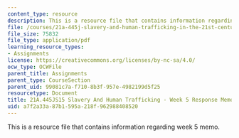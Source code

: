 ```yaml
---
content_type: resource
description: This is a resource file that contains information regarding week 5 memo.
file: /courses/21a-445j-slavery-and-human-trafficking-in-the-21st-century-spring-2015/a7f2a33a87b1595a218f962988408520_MIT21A_445JS15_Week5memo.pdf
file_size: 75832
file_type: application/pdf
learning_resource_types:
- Assignments
license: https://creativecommons.org/licenses/by-nc-sa/4.0/
ocw_type: OCWFile
parent_title: Assignments
parent_type: CourseSection
parent_uid: 99081c7a-f710-8b3f-957e-4982199d5f25
resourcetype: Document
title: 21A.445JS15 Slavery And Human Trafficking - Week 5 Response Memo
uid: a7f2a33a-87b1-595a-218f-962988408520
---
```

This is a resource file that contains information regarding week 5 memo.